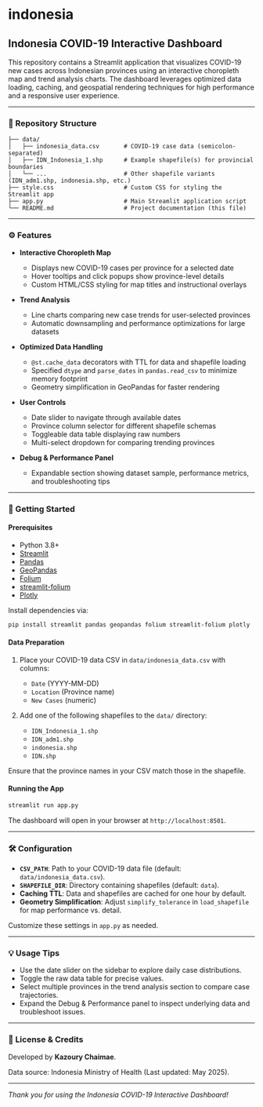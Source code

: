 # indonesia
## Indonesia COVID-19 Interactive Dashboard

This repository contains a Streamlit application that visualizes COVID-19 new cases across Indonesian provinces using an interactive choropleth map and trend analysis charts. The dashboard leverages optimized data loading, caching, and geospatial rendering techniques for high performance and a responsive user experience.

---

### 📁 Repository Structure

```
├── data/
│   ├── indonesia_data.csv       # COVID-19 case data (semicolon-separated)
│   ├── IDN_Indonesia_1.shp      # Example shapefile(s) for provincial boundaries
│   └── ...                      # Other shapefile variants (IDN_adm1.shp, indonesia.shp, etc.)
├── style.css                    # Custom CSS for styling the Streamlit app
├── app.py                       # Main Streamlit application script
└── README.md                    # Project documentation (this file)
```

---

### ⚙️ Features

* **Interactive Choropleth Map**

  * Displays new COVID-19 cases per province for a selected date
  * Hover tooltips and click popups show province-level details
  * Custom HTML/CSS styling for map titles and instructional overlays

* **Trend Analysis**

  * Line charts comparing new case trends for user-selected provinces
  * Automatic downsampling and performance optimizations for large datasets

* **Optimized Data Handling**

  * `@st.cache_data` decorators with TTL for data and shapefile loading
  * Specified `dtype` and `parse_dates` in `pandas.read_csv` to minimize memory footprint
  * Geometry simplification in GeoPandas for faster rendering

* **User Controls**

  * Date slider to navigate through available dates
  * Province column selector for different shapefile schemas
  * Toggleable data table displaying raw numbers
  * Multi-select dropdown for comparing trending provinces

* **Debug & Performance Panel**

  * Expandable section showing dataset sample, performance metrics, and troubleshooting tips

---

### 🚀 Getting Started

#### Prerequisites

* Python 3.8+
* [Streamlit](https://streamlit.io/)
* [Pandas](https://pandas.pydata.org/)
* [GeoPandas](https://geopandas.org/)
* [Folium](https://python-visualization.github.io/folium/)
* [streamlit-folium](https://github.com/randyzwitch/streamlit-folium)
* [Plotly](https://plotly.com/python/)

Install dependencies via:

```bash
pip install streamlit pandas geopandas folium streamlit-folium plotly
```

#### Data Preparation

1. Place your COVID-19 data CSV in `data/indonesia_data.csv` with columns:

   * `Date` (YYYY-MM-DD)
   * `Location` (Province name)
   * `New Cases` (numeric)

2. Add one of the following shapefiles to the `data/` directory:

   * `IDN_Indonesia_1.shp`
   * `IDN_adm1.shp`
   * `indonesia.shp`
   * `IDN.shp`

Ensure that the province names in your CSV match those in the shapefile.

#### Running the App

```bash
streamlit run app.py
```

The dashboard will open in your browser at `http://localhost:8501`.

---

### 🛠️ Configuration

* **`CSV_PATH`**: Path to your COVID-19 data file (default: `data/indonesia_data.csv`).
* **`SHAPEFILE_DIR`**: Directory containing shapefiles (default: `data`).
* **Caching TTL**: Data and shapefiles are cached for one hour by default.
* **Geometry Simplification**: Adjust `simplify_tolerance` in `load_shapefile` for map performance vs. detail.

Customize these settings in `app.py` as needed.

---

### 💡 Usage Tips

* Use the date slider on the sidebar to explore daily case distributions.
* Toggle the raw data table for precise values.
* Select multiple provinces in the trend analysis section to compare case trajectories.
* Expand the Debug & Performance panel to inspect underlying data and troubleshoot issues.

---

### 📜 License & Credits

Developed by **Kazoury Chaimae**.

Data source: Indonesia Ministry of Health (Last updated: May 2025).

---

*Thank you for using the Indonesia COVID-19 Interactive Dashboard!*
